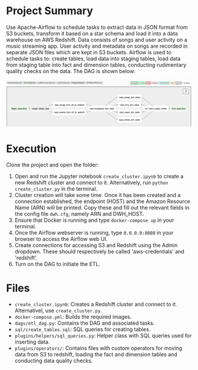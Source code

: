 # Project Summary
Use Apache-Airflow to schedule tasks to extract data in JSON format from S3 buckets, transform it based on a star schema and load it into a data warehouse on AWS Redshift. Data consists of songs and user activity on a music streaming app. User activity and metadata on songs are recorded in separate JSON files which are kept in S3 buckets. Airflow is used to schedule tasks to: create tables, load data into staging tables, load data from staging table into fact and dimension tables, conducting rudimentary quality checks on the data. The DAG is shown below: 

![DAG](https://github.com/sunnykan/airflow-data-pipeline/blob/main/images/airflow-pipeline.png "DAG")

# Execution
Clone the project and open the folder:

1. Open and run the Jupyter notebook `create_cluster.ipynb` to create a new Redshift cluster and connect to it. Alternatively, run `python create_cluster.py` in the terminal.
2. Cluster creation will take some time. Once it has been created and a connection established, the endpoint (HOST) and the Amazon Resource Name (ARN) will be printed. Copy these and fill out the relevant fields in the config file `dwh.cfg`, namely ARN and DWH_HOST.
3. Ensure that Docker is running and type `docker-compose up` in your terminal.
4. Once the Airflow webserver is running, type `0.0.0.0:8080` in your browser to access the Airflow web UI. 
5. Create connections for accessing S3 and Redshift using the Admin dropdown. These should respectively be called 'aws-credentials' and 'redshift'.
6. Turn on the DAG to initiate the ETL.

# Files
- `create_cluster.ipynb`: Creates a Redshift cluster and connect to it. Alternativel, use `create_cluster.py`.
- `docker-compose.yml`: Builds the required images.
- `dags/etl_dag.py`: Contains the DAG and associated tasks.
- `sql/create_tables.sql`: SQL queries for creating tables.
- `plugins/helpers/sql_queries.py`: Helper class with SQL queries used for inserting data.
- `plugins/operators/`: Contains files with custom operators for moving data from S3 to redshift, loading the fact and dimension tables and conducting data quality checks.
